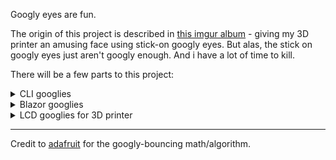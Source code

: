 Googly eyes are fun.

The origin of this project is described in [this imgur album](https://imgur.com/a/oPeQgmw) - giving my 3D printer an amusing face using stick-on googly eyes.  But alas, the stick on googly eyes just aren't googly enough.  And i have a lot of time to kill.

There will be a few parts to this project:

<details>
    <summary>CLI googlies</summary>

ASCII Art googly eyes because why not.  A short and sweet way to visualize the animation and a sanity-check on the googly-math.  A C# version to start, with a likely Python version to follow.

![simulated](googly_simulated.gif)

</details>

<details>
    <summary>Blazor googlies</summary>

Using `Excubo.Blazor.Canvas` to start.  It will hog CPU and be on the back burner until i get the LCD bits done.

</details>

<details>
    <summary>LCD googlies for 3D printer</summary>

The rest is for fun - this is the heart of the project.  Coupling either a [D1 Mini](https://www.wemos.cc/en/latest/d1/d1_mini.html) or [S2 Mini](https://www.wemos.cc/en/latest/s2/s2_mini.html) with a [2.4" LCD](https://www.wemos.cc/en/latest/d1_mini_shield/tft_2_4.html) and an accelerometer to feed x-axis jerk data to the software googlies.  And since it's keeping an eye on print head movement, it'll know when the print is done and do IoT things to let me know.
    
Initial version will be done in MicroPython - hopefully performance is OK.  If not, Arduino it is.  (D1/S2 Minis can run either!)  I'd like to take a stab at a [.net nano](https://docs.nanoframework.net/) version later on.  A quick google turns up no drivers for the LCD or accelerometer i'm using, so i'd have to port some over.  Also not *entirely* sure if the ["WROOM_32"](https://docs.nanoframework.net/content/esp32/esp32_firmware_versions.html#wroom_32) firmware is compatible with the S2 Mini's `ESP32-S2`.  (Still on the way from AliExpress !)

Ponderings:
* the LCD is touch-capable.  "follow my finger" needs to happen.
* the accelerometer has "double tap" recognition, this is likely what will be used to initiate "let me know when the print is done" mode.
* toss in a humidity sensor to track ambient humidity ?  
* ...
</details>

---

Credit to [adafruit](https://learn.adafruit.com/hallowing-googly-eye) for the googly-bouncing math/algorithm.
